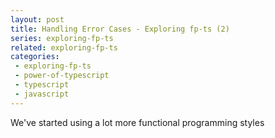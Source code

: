 ```yaml
---
layout: post
title: Handling Error Cases - Exploring fp-ts (2) 
series: exploring-fp-ts
related: exploring-fp-ts
categories:
 - exploring-fp-ts
 - power-of-typescript
 - typescript
 - javascript
---
```


We've started using a lot more functional programming styles
